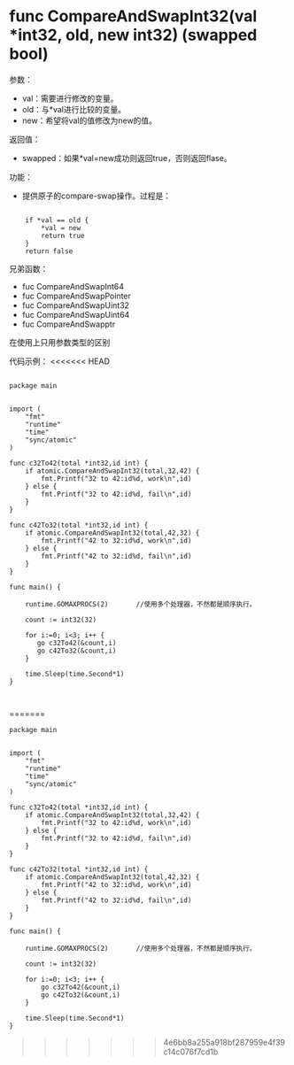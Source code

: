 # func CompareAndSwapInt32(val *int32, old, new int32) (swapped bool)

参数：

-	val：需要进行修改的变量。
-	old：与*val进行比较的变量。
-	new：希望将val的值修改为new的值。

返回值：

-	swapped：如果*val=new成功则返回true，否则返回flase。

功能：

-	提供原子的compare-swap操作。过程是：
<pre><code>
	if *val == old {
		*val = new
		return true
	}
	return false
</code></pre>

兄弟函数：

-	fuc CompareAndSwapInt64
-	fuc CompareAndSwapPointer
-	fuc CompareAndSwapUint32
-	fuc CompareAndSwapUint64
-	fuc CompareAndSwapptr

在使用上只用参数类型的区别

代码示例：
<<<<<<< HEAD
<pre><code>
package main


import (
    "fmt"
    "runtime"
    "time"
    "sync/atomic"
)

func c32To42(total *int32,id int) {
    if atomic.CompareAndSwapInt32(total,32,42) {
        fmt.Printf("32 to 42:id%d, work\n",id)
    } else {
        fmt.Printf("32 to 42:id%d, fail\n",id)
    }
}

func c42To32(total *int32,id int) {
    if atomic.CompareAndSwapInt32(total,42,32) {
        fmt.Printf("42 to 32:id%d, work\n",id)
    } else {
        fmt.Printf("42 to 32:id%d, fail\n",id)
    }
}

func main() {

    runtime.GOMAXPROCS(2)		//使用多个处理器，不然都是顺序执行。

    count := int32(32)

    for i:=0; i<3; i++ {
       go c32To42(&count,i)
       go c42To32(&count,i)
    }

    time.Sleep(time.Second*1)
}


</code></pre>
=======

	package main


	import (
    	"fmt"
    	"runtime"
    	"time"
    	"sync/atomic"
	)

	func c32To42(total *int32,id int) {
    	if atomic.CompareAndSwapInt32(total,32,42) {
        	fmt.Printf("32 to 42:id%d, work\n",id)
    	} else {
        	fmt.Printf("32 to 42:id%d, fail\n",id)
    	}
	}

	func c42To32(total *int32,id int) {
    	if atomic.CompareAndSwapInt32(total,42,32) {
        	fmt.Printf("42 to 32:id%d, work\n",id)
    	} else {
        	fmt.Printf("42 to 32:id%d, fail\n",id)
    	}
	}

	func main() {

    	runtime.GOMAXPROCS(2)		//使用多个处理器，不然都是顺序执行。

    	count := int32(32)

    	for i:=0; i<3; i++ {
       		go c32To42(&count,i)
       		go c42To32(&count,i)
    	}

    	time.Sleep(time.Second*1)
	}
>>>>>>> 4e6bb8a255a918bf287959e4f39c14c076f7cd1b
